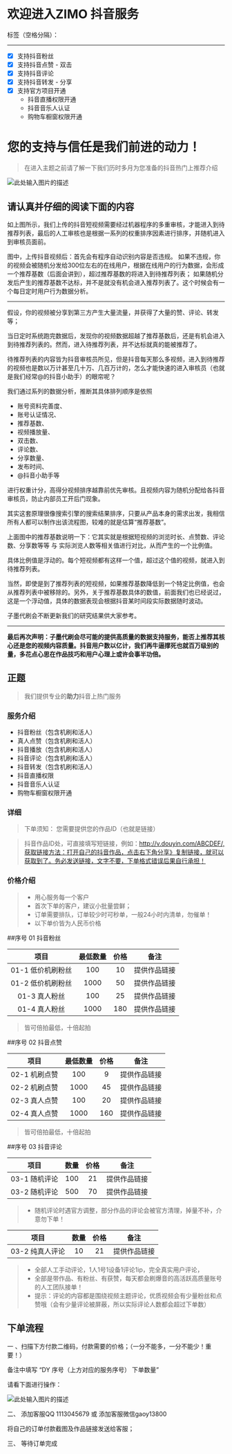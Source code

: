 # 欢迎进入ZIMO 抖音服务

标签（空格分隔）： 

---


- [x] 支持抖音粉丝
- [x] 支持抖音点赞 - 双击
- [x] 支持抖音评论
- [x] 支持抖音转发 - 分享
- [x] 支持官方项目开通
    - 抖音直播权限开通
    - 抖音音乐人认证
    - 购物车橱窗权限开通



#  您的支持与信任是我们前进的动力！

> 在进入主题之前请了解一下我们历时多月为您准备的抖音热门上推荐介绍

![此处输入图片的描述][1]


  [1]: http://193.112.128.20:7777/dy_1024/hot.png
## 请认真并仔细的阅读下面的内容 

   如上图所示，我们上传的抖音短视频需要经过机器程序的多重审核，才能进入到待推荐列表，最后的人工审核也是根据一系列的权重排序因素进行排序，并随机进入到审核员面前。
   
   图中，上传抖音视频后：首先会有程序自动识别内容是否违规。
   如果不违规，你的视频会被随机分发给300位左右的在线用户，根据在线用户的行为数据，会形成一个推荐基数（后面会讲到），超过推荐基数的将进入到待推荐列表；
   如果随机分发后产生的推荐基数不达标，并不是就没有机会进入推荐列表了。这个时候会有一个每日定时用户行为数据分析。
   
   
   
   


----------


   
假设，你的视频被分享到第三方产生大量流量，并获得了大量的赞、评论、转发等；
   
当日定时系统跑完数据后，发现你的视频数据超越了推荐基数后，还是有机会进入到待推荐列表的。然而，进入待推荐列表，并不达标就真的能被推荐了。

待推荐列表的内容皆为抖音审核员所见，但是抖音每天那么多视频，进入到待推荐的视频也是数以万计甚至几十万、几百万计的，怎么才能快速的进入审核员（也就是我们经常@的抖音小助手）的眼帘呢？
    
我们通过系列的数据分析，推断其具体排列顺序是依照

 - 账号资料完善度、
 - 账号认证情况、
 - 推荐基数、
 - 视频播放量、
 - 双击数、
 - 评论数、
 - 分享数量、
 - 发布时间、
 - @抖音小助手等
 

进行权重计分，高得分视频排序越靠前优先审核。且视频内容为随机分配给各抖音审核员，防止内部员工开后门现象。
    

其实这套原理很像搜索引擎的搜索结果排序，只要从产品本身的需求出发，我相信所有人都可以制作出该流程图，较难的就是估算“推荐基数”。
    
上面图中的推荐基数说明一下：它其实就是根据短视频的浏览时长、点赞数、评论数、分享数等等 与 实际浏览人数等相关值进行对比，从而产生的一个比例值。
    
具体比例值是浮动的。每个短视频都有这样一个值，超过这个值的视频，就进入到待推荐列表。

当然，即使是到了推荐列表的短视频，如果推荐基数降低到一个特定比例值，也会从推荐列表中被移除的。另外，关于推荐基数具体的数值，前面我们也已经说过，这是一个浮动值，具体的数据表现会根据抖音某时间段实际数据随时波动。
    
子墨代刷会不断更新我们的研究结果供大家参考。



----------


**最后再次声明：子墨代刷会尽可能的提供高质量的数据支持服务，能否上推荐其核心还是您的视频内容质量。抖音用户数以亿计，我们再牛逼撑死也就百万级别的量，多花点心思在作品技巧和用户心理上或许会事半功倍。**    
    
    
## 正题

> 我们提供专业的**助力**抖音上热门服务

### 服务介绍

 - 抖音粉丝（包含机刷和活人）
 - 真人点赞（包含机刷和活人）
 - 抖音播放（包含机刷和活人）
 - 抖音评论（包含机刷和活人）
 - 抖音转发（包含机刷和活人）
 - 抖音直播权限
 - 抖音音乐人认证
 - 购物车橱窗权限开通
 
### 详细

>下单须知：
您需要提供您的作品ID（也就是链接）

> 抖音作品ID处，可直接填写短链接，例如：http://v.douyin.com/ABCDEF/,获取链接方法：打开自己的抖音作品，点击右下角分享》复制链接，就可以获取到了。务必发送链接，文字不要，下单格式错误后果自行承担！

### 价格介绍

>* 用心服务每一个客户
>* 首次下单的客户，建议小批量尝鲜；
>* 订单需要排队，订单较少时可秒单，一般24小时内清单，勿催单！
>* 以下单价皆为人民币价格


##序号 01 抖音粉丝

| 项目        | 最低数量   |  价格  |备注
| :--------:   | :-----:  | :----:|:----: 
| 01-1 低价机刷粉丝     | 100 |   10     |提供作品链接
| 01-2 低价机刷粉丝     | 1000 |   50     |提供作品链接
| 01-3 真人粉丝        |   100   |  25   |提供作品链接
| 01-4 真人粉丝        |   1000   |  180   |提供作品链接

> 皆可倍拍最低，十倍起拍                    


##序号 02 抖音点赞

| 项目        | 最低数量   |  价格  |备注
| :--------:   | :-----:  | :----:|:----: 
| 02-1 机刷点赞     | 100 |   9     |提供作品链接
| 02-2 机刷点赞     | 1000 |   45     |提供作品链接
| 02-3 真人点赞      |   100  |  20   |提供作品链接
| 02-4 真人点赞      |   1000   |  160   |提供作品链接

> 皆可倍拍最低，十倍起拍     

##序号 03 抖音评论

| 项目        | 数量   |  价格  |备注
| :--------:   | :-----:  | :----:|:----: 
| 03-1 随机评论     | 100 |   21     |提供作品链接
| 03-2 随机评论     | 500 |   70     |提供作品链接
>*  随机评论时遇官方调整，部分作品的评论会被官方清理，掉量不补，介意勿下单！

| 项目        | 数量   |  价格  |备注
| :--------:   | :-----:  | :----:|:----: 
| 03-2 纯真人评论     | 10 |   21     |提供作品链接
>* 全部人工手动评论，1人1号1设备1评论1ip，完全真实用户评论，
>* 全部是带作品、有粉丝、有获赞，每天都会刷爆音的高活跃高质量账号的人工团队接单！
>* 提示：评论的内容都是围绕视频主题评论，优质视频会有少量粉丝和点赞哦（会有少量评论被屏蔽，所以实际评论人数都会超过下单数）




## 下单流程

一 、扫描下方付款二维码，付款需要的价格；（一分不能多，一分不能少！重要！）

备注中填写 “DY 序号（上方对应的服务序号） 下单数量”

请看下面进行操作：


![此处输入图片的描述][2]


  [2]: http://193.112.128.20:7777/dy_1024/DouYinPay.jpg
 
 
二、 添加客服QQ 1113045679 或 添加客服微信gaoy13800

将自己的订单付款截图及作品链接发送给客服；

三、 等待订单完成 